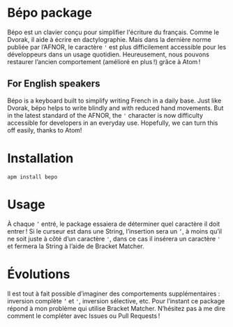 # Bépo package

Bépo est un clavier conçu pour simplifier l'écriture du français. Comme le Dvorak, il aide à écrire en dactylographie. Mais dans la dernière norme publiée par l’AFNOR, le caractère `'` est plus difficilement accessible pour les développeurs dans un usage quotidien. Heureusement, nous pouvons restaurer l’ancien comportement (amélioré en plus !) grâce à Atom !

## For English speakers

Bépo is a keyboard built to simplify writing French in a daily base. Just like Dvorak, bépo helps to write blindly and with reduced hand movements. But in the latest standard of the AFNOR, the `'` character is now difficulty accessible for developers in an everyday use. Hopefully, we can turn this off easily, thanks to Atom!

# Installation

```
apm install bepo
```

# Usage

À chaque `’` entré, le package essaiera de déterminer quel caractère il doit entrer ! Si le curseur est dans une String, l’insertion sera un `’`, à moins qu’il ne soit juste à côté d’un caractère `'`, dans ce cas il insérera un caractère `'` et fermera la String à l’aide de Bracket Matcher.

# Évolutions

Il est tout à fait possible d’imaginer des comportements supplémentaires : inversion complète `’` et `'`, inversion sélective, etc. Pour l’instant ce package répond à mon problème qui utilise Bracket Matcher. N’hésitez pas à me dire comment le compléter avec Issues ou Pull Requests !
